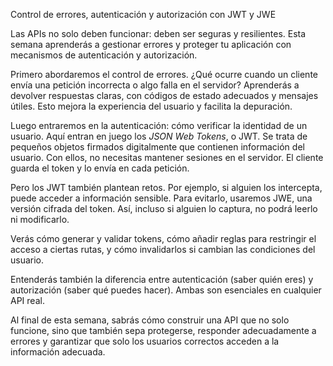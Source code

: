 Control de errores, autenticación y autorización con JWT y JWE

Las APIs no solo deben funcionar: deben ser seguras y resilientes. Esta semana aprenderás a gestionar errores y proteger tu aplicación con mecanismos de autenticación y autorización.

Primero abordaremos el control de errores. ¿Qué ocurre cuando un cliente envía una petición incorrecta o algo falla en el servidor? Aprenderás a devolver respuestas claras, con códigos de estado adecuados y mensajes útiles. Esto mejora la experiencia del usuario y facilita la depuración.

Luego entraremos en la autenticación: cómo verificar la identidad de un usuario. Aquí entran en juego los *JSON Web Tokens*, o JWT. Se trata de pequeños objetos firmados digitalmente que contienen información del usuario. Con ellos, no necesitas mantener sesiones en el servidor. El cliente guarda el token y lo envía en cada petición.

Pero los JWT también plantean retos. Por ejemplo, si alguien los intercepta, puede acceder a información sensible. Para evitarlo, usaremos JWE, una versión cifrada del token. Así, incluso si alguien lo captura, no podrá leerlo ni modificarlo.

Verás cómo generar y validar tokens, cómo añadir reglas para restringir el acceso a ciertas rutas, y cómo invalidarlos si cambian las condiciones del usuario.

Entenderás también la diferencia entre autenticación (saber quién eres) y autorización (saber qué puedes hacer). Ambas son esenciales en cualquier API real.

Al final de esta semana, sabrás cómo construir una API que no solo funcione, sino que también sepa protegerse, responder adecuadamente a errores y garantizar que solo los usuarios correctos acceden a la información adecuada.
